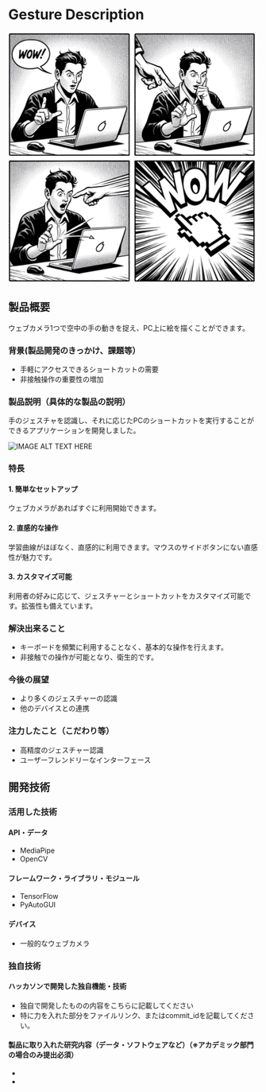 # Gesture Description

![IMAGE ALT TEXT HERE](data/instruction.png)

## 製品概要
ウェブカメラ1つで空中の手の動きを捉え、PC上に絵を描くことができます。

### 背景(製品開発のきっかけ、課題等）
- 手軽にアクセスできるショートカットの需要
- 非接触操作の重要性の増加

### 製品説明（具体的な製品の説明）
手のジェスチャを認識し、それに応じたPCのショートカットを実行することができるアプリケーションを開発しました。

![IMAGE ALT TEXT HERE](data/instruction_gui.png)

### 特長
#### 1. 簡単なセットアップ
ウェブカメラがあればすぐに利用開始できます。
#### 2. 直感的な操作
学習曲線がほぼなく、直感的に利用できます。マウスのサイドボタンにない直感性が魅力です。
#### 3. カスタマイズ可能
利用者の好みに応じて、ジェスチャーとショートカットをカスタマイズ可能です。拡張性も備えています。

### 解決出来ること
- キーボードを頻繁に利用することなく、基本的な操作を行えます。
- 非接触での操作が可能となり、衛生的です。

### 今後の展望
- より多くのジェスチャーの認識
- 他のデバイスとの連携

### 注力したこと（こだわり等）
* 高精度のジェスチャー認識
* ユーザーフレンドリーなインターフェース

## 開発技術
### 活用した技術
#### API・データ
* MediaPipe
* OpenCV

#### フレームワーク・ライブラリ・モジュール
* TensorFlow
* PyAutoGUI

#### デバイス
* 一般的なウェブカメラ

### 独自技術
#### ハッカソンで開発した独自機能・技術
* 独自で開発したものの内容をこちらに記載してください
* 特に力を入れた部分をファイルリンク、またはcommit_idを記載してください。

#### 製品に取り入れた研究内容（データ・ソフトウェアなど）（※アカデミック部門の場合のみ提出必須）
* 
* 

